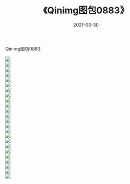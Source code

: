 ﻿---
layout: post
title:  《Qinimg图包0883》
date:   2021-03-30
img: http://imgx.orgx.ga/Qinimg图包/Qinimg图包0883/000.jpg
categories: [美女, 清纯, 唯美]
---

Qinimg图包0883

 ![](http://imgx.orgx.ga/Qinimg图包/Qinimg图包0883/001.jpg) <br>![](http://imgx.orgx.ga/Qinimg图包/Qinimg图包0883/002.jpg) <br>![](http://imgx.orgx.ga/Qinimg图包/Qinimg图包0883/003.jpg) <br>![](http://imgx.orgx.ga/Qinimg图包/Qinimg图包0883/004.jpg) <br>![](http://imgx.orgx.ga/Qinimg图包/Qinimg图包0883/005.jpg) <br>![](http://imgx.orgx.ga/Qinimg图包/Qinimg图包0883/006.jpg) <br>![](http://imgx.orgx.ga/Qinimg图包/Qinimg图包0883/007.jpg) <br>![](http://imgx.orgx.ga/Qinimg图包/Qinimg图包0883/008.jpg) <br>![](http://imgx.orgx.ga/Qinimg图包/Qinimg图包0883/009.jpg) <br>![](http://imgx.orgx.ga/Qinimg图包/Qinimg图包0883/010.jpg) <br>![](http://imgx.orgx.ga/Qinimg图包/Qinimg图包0883/011.jpg) <br>![](http://imgx.orgx.ga/Qinimg图包/Qinimg图包0883/012.jpg) <br>![](http://imgx.orgx.ga/Qinimg图包/Qinimg图包0883/013.jpg) <br>![](http://imgx.orgx.ga/Qinimg图包/Qinimg图包0883/014.jpg) <br>![](http://imgx.orgx.ga/Qinimg图包/Qinimg图包0883/015.jpg) <br>![](http://imgx.orgx.ga/Qinimg图包/Qinimg图包0883/016.jpg) <br>![](http://imgx.orgx.ga/Qinimg图包/Qinimg图包0883/017.jpg) <br>![](http://imgx.orgx.ga/Qinimg图包/Qinimg图包0883/018.jpg) <br>![](http://imgx.orgx.ga/Qinimg图包/Qinimg图包0883/019.jpg) <br>![](http://imgx.orgx.ga/Qinimg图包/Qinimg图包0883/020.jpg) <br>![](http://imgx.orgx.ga/Qinimg图包/Qinimg图包0883/021.jpg) <br>![](http://imgx.orgx.ga/Qinimg图包/Qinimg图包0883/022.jpg) <br>![](http://imgx.orgx.ga/Qinimg图包/Qinimg图包0883/023.jpg) <br>![](http://imgx.orgx.ga/Qinimg图包/Qinimg图包0883/024.jpg) <br>